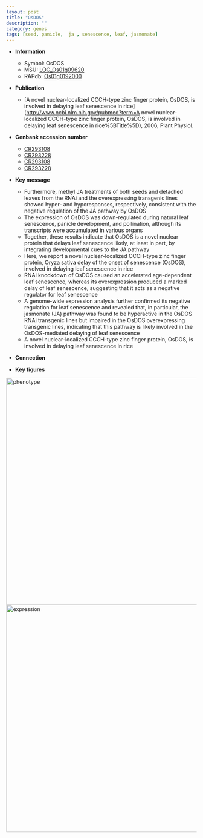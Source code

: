 ```yaml
---
layout: post
title: "OsDOS"
description: ""
category: genes
tags: [seed, panicle,  ja , senescence, leaf, jasmonate]
---
```


* **Information**  
    + Symbol: OsDOS  
    + MSU: [LOC_Os01g09620](http://rice.plantbiology.msu.edu/cgi-bin/ORF_infopage.cgi?orf=LOC_Os01g09620)  
    + RAPdb: [Os01g0192000](http://rapdb.dna.affrc.go.jp/viewer/gbrowse_details/irgsp1?name=Os01g0192000)  

* **Publication**  
    + [A novel nuclear-localized CCCH-type zinc finger protein, OsDOS, is involved in delaying leaf senescence in rice](http://www.ncbi.nlm.nih.gov/pubmed?term=A novel nuclear-localized CCCH-type zinc finger protein, OsDOS, is involved in delaying leaf senescence in rice%5BTitle%5D), 2006, Plant Physiol.

* **Genbank accession number**  
    + [CR293108](http://www.ncbi.nlm.nih.gov/nuccore/CR293108)
    + [CR293228](http://www.ncbi.nlm.nih.gov/nuccore/CR293228)
    + [CR293108](http://www.ncbi.nlm.nih.gov/nuccore/CR293108)
    + [CR293228](http://www.ncbi.nlm.nih.gov/nuccore/CR293228)

* **Key message**  
    + Furthermore, methyl JA treatments of both seeds and detached leaves from the RNAi and the overexpressing transgenic lines showed hyper- and hyporesponses, respectively, consistent with the negative regulation of the JA pathway by OsDOS
    + The expression of OsDOS was down-regulated during natural leaf senescence, panicle development, and pollination, although its transcripts were accumulated in various organs
    + Together, these results indicate that OsDOS is a novel nuclear protein that delays leaf senescence likely, at least in part, by integrating developmental cues to the JA pathway
    + Here, we report a novel nuclear-localized CCCH-type zinc finger protein, Oryza sativa delay of the onset of senescence (OsDOS), involved in delaying leaf senescence in rice
    + RNAi knockdown of OsDOS caused an accelerated age-dependent leaf senescence, whereas its overexpression produced a marked delay of leaf senescence, suggesting that it acts as a negative regulator for leaf senescence
    + A genome-wide expression analysis further confirmed its negative regulation for leaf senescence and revealed that, in particular, the jasmonate (JA) pathway was found to be hyperactive in the OsDOS RNAi transgenic lines but impaired in the OsDOS overexpressing transgenic lines, indicating that this pathway is likely involved in the OsDOS-mediated delaying of leaf senescence
    + A novel nuclear-localized CCCH-type zinc finger protein, OsDOS, is involved in delaying leaf senescence in rice

* **Connection**  

* **Key figures**  
<img src="http://funRiceGenes.github.io/images/OsDOS.pheno.png" alt="phenotype"  style="width: 600px;"/>

<img src="http://funRiceGenes.github.io/images/OsDOS.exp.png" alt="expression"  style="width: 600px;"/>


